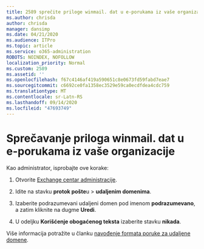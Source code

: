 ```yaml
---
title: 2589 sprečite priloge winmail. dat u e-porukama iz vaše organizacije
ms.author: chrisda
author: chrisda
manager: dansimp
ms.date: 04/21/2020
ms.audience: ITPro
ms.topic: article
ms.service: o365-administration
ROBOTS: NOINDEX, NOFOLLOW
localization_priority: Normal
ms.custom: 2589
ms.assetid: ''
ms.openlocfilehash: f67c4146af419a590651c8e0673fd59fabd7eae7
ms.sourcegitcommit: c6692ce0fa1358ec3529e59ca0ecdfdea4cdc759
ms.translationtype: MT
ms.contentlocale: sr-Latn-RS
ms.lasthandoff: 09/14/2020
ms.locfileid: "47693749"
---
```

# <a name="help-prevent-winmaildat-attachments-in-email-messages-from-your-organization"></a>Sprečavanje priloga winmail. dat u e-porukama iz vaše organizacije

Kao administrator, isprobajte ove korake:

1. Otvorite [Exchange centar administracije](https://outlook.office365.com/ecp/).

2. Idite na stavku **protok pošte**u  >  **udaljenim domenima**.

3. Izaberite podrazumevani udaljeni domen pod imenom **podrazumevano**, a zatim kliknite na dugme **Uredi**.

4. U odeljku **Korišćenje obogaćenog teksta** izaberite stavku **nikada**.

Više informacija potražite u članku [navođenje formata poruke za udaljene domene](https://docs.microsoft.com/Exchange/mail-flow-best-practices/remote-domains/remote-domains#specifying-message-format).
